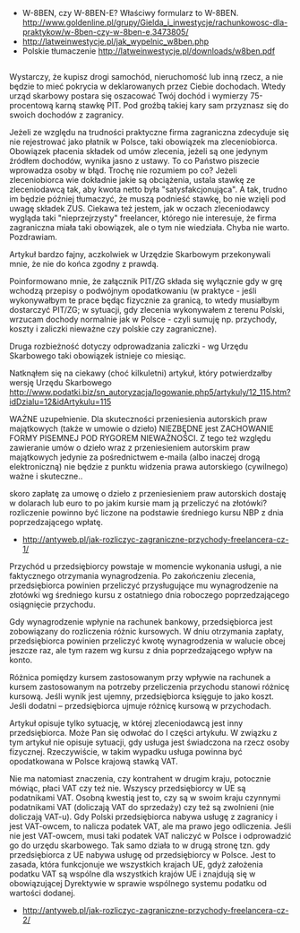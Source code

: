 - W-8BEN, czy W-8BEN-E? Właściwy formularz to W-8BEN. http://www.goldenline.pl/grupy/Gielda_i_inwestycje/rachunkowosc-dla-praktykow/w-8ben-czy-w-8ben-e,3473805/
- http://latweinwestycje.pl/jak_wypelnic_w8ben.php
- Polskie tłumaczenie http://latweinwestycje.pl/downloads/w8ben.pdf

##

Wystarczy, że kupisz drogi samochód, nieruchomość lub inną rzecz, a nie będzie to mieć pokrycia w deklarowanych przez Ciebie dochodach. Wtedy urząd skarbowy postara się oszacować Twój dochód i wymierzy 75-procentową karną stawkę PIT. Pod groźbą takiej kary sam przyznasz się do swoich dochodów z zagranicy.


Jeżeli ze względu na trudności praktyczne firma zagraniczna zdecyduje się nie rejestrować jako płatnik w Polsce, taki obowiązek ma zleceniobiorca. Obowiązek płacenia składek od umów zlecenia, jeżeli są one jedynym źródłem dochodów, wynika jasno z ustawy. To co Państwo piszecie wprowadza osoby w błąd. Trochę nie rozumiem po co? Jeżeli zleceniobiorca wie dokładnie jakie są obciążenia, ustala stawkę ze zleceniodawcą tak, aby kwota netto była "satysfakcjonująca". A tak, trudno im będzie później tłumaczyć, że muszą podnieść stawkę, bo nie wzięli pod uwagę składek ZUS. Ciekawa też jestem, jak w oczach zleceniodawcy wygląda taki "nieprzejrzysty" freelancer, którego nie interesuje, że firma zagraniczna miała taki obowiązek, ale o tym nie wiedziała. Chyba nie warto. Pozdrawiam.


Artykuł bardzo fajny, aczkolwiek w Urzędzie Skarbowym przekonywali mnie, że nie do końca zgodny z prawdą.

Poinformowano mnie, że załącznik PIT/ZG składa się wyłącznie gdy w grę wchodzą przepisy o podwójnym opodatkowaniu (w praktyce - jeśli wykonywałbym te prace będąc fizycznie za granicą, to wtedy musiałbym dostarczyć PIT/ZG; w sytuacji, gdy zlecenia wykonywałem z terenu Polski, wrzucam dochody normalnie jak w Polsce - czyli sumuję np. przychody, koszty i zaliczki nieważne czy polskie czy zagraniczne).

Druga rozbieżność dotyczy odprowadzania zaliczki - wg Urzędu Skarbowego taki obowiązek istnieje co miesiąc.

Natknąłem się na ciekawy (choć kilkuletni) artykuł, który potwierdzałby wersję Urzędu Skarbowego http://www.podatki.biz/sn_autoryzacja/logowanie.php5/artykuly/12_115.htm?idDzialu=12&idArtykulu=115


WAŻNE uzupełnienie. Dla skuteczności przeniesienia autorskich praw majątkowych (także w umowie o dzieło) NIEZBĘDNE jest ZACHOWANIE FORMY PISEMNEJ POD RYGOREM NIEWAŻNOŚCI. Z tego też względu zawieranie umów o dzieło wraz z przeniesieniem autorskim praw majątkowych jedynie za pośrednictwem e-maila (albo inaczej drogą elektroniczną) nie będzie z punktu widzenia prawa autorskiego (cywilnego) ważne i skuteczne..


skoro zapłatę za umowę o dzieło z przeniesieniem praw autorskich dostaję w dolarach lub euro to po jakim kursie mam ją przeliczyć na złotówki?
rozliczenie powinno być liczone na podstawie średniego kursu NBP z dnia poprzedzającego wpłatę.

- http://antyweb.pl/jak-rozliczyc-zagraniczne-przychody-freelancera-cz-1/


Przychód u przedsiębiorcy powstaje w momencie wykonania usługi, a nie faktycznego otrzymania wynagrodzenia. Po zakończeniu zlecenia, przedsiębiorca powinien przeliczyć przysługujące mu wynagrodzenie na złotówki wg średniego kursu z ostatniego dnia roboczego poprzedzającego osiągnięcie przychodu.

Gdy wynagrodzenie wpłynie na rachunek bankowy, przedsiębiorca jest zobowiązany do rozliczenia różnic kursowych. W dniu otrzymania zapłaty, przedsiębiorca powinien przeliczyć kwotę wynagrodzenia w walucie obcej jeszcze raz, ale tym razem wg kursu z dnia poprzedzającego wpływ na konto.

Różnica pomiędzy kursem zastosowanym przy wpływie na rachunek a kursem zastosowanym na potrzeby przeliczenia przychodu stanowi różnicę kursową. Jeśli wynik jest ujemny, przedsiębiorca księguje to jako koszt. Jeśli dodatni – przedsiębiorca ujmuje różnicę kursową w przychodach.


Artykuł opisuje tylko sytuację, w której zleceniodawcą jest inny przedsiębiorca. Może Pan się odwołać do I części artykułu. W związku z tym artykuł nie opisuje sytuacji, gdy usługa jest świadczona na rzecz osoby fizycznej. Rzeczywiście, w takim wypadku usługa powinna być opodatkowana w Polsce krajową stawką VAT.

Nie ma natomiast znaczenia, czy kontrahent w drugim kraju, potocznie mówiąc, płaci VAT czy też nie. Wszyscy przedsiębiorcy w UE są podatnikami VAT. Osobną kwestią jest to, czy są w swoim kraju czynnymi podatnikami VAT (doliczają VAT do sprzedaży) czy też są zwolnieni (nie doliczają VAT-u). Gdy Polski przedsiębiorca nabywa usługę z zagranicy i jest VAT-owcem, to nalicza podatek VAT, ale ma prawo jego odliczenia. Jeśli nie jest VAT-owcem, musi taki podatek VAT naliczyć w Polsce i odprowadzić go do urzędu skarbowego. Tak samo działa to w drugą stronę tzn. gdy przedsiębiorca z UE nabywa usługę od przedsiębiorcy w Polsce. Jest to zasada, która funkcjonuje we wszystkich krajach UE, gdyż założenia podatku VAT są wspólne dla wszystkich krajów UE i znajdują się w obowiązującej Dyrektywie w sprawie wspólnego systemu podatku od wartości dodanej.

- http://antyweb.pl/jak-rozliczyc-zagraniczne-przychody-freelancera-cz-2/
